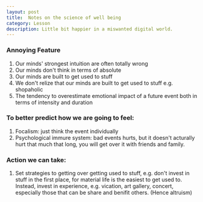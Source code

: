 ```yaml
---
layout: post
title:  Notes on the science of well being
category: Lesson 
description: Little bit happier in a miswanted digital world.
---
```


### Annoying Feature

1. Our minds' strongest intuition are often totally wrong
2. Our minds don't think in terms of absolute
3. Our minds are built to get used to stuff
4. We don't relize that our minds are built to get used to stuff e.g. shopaholic
5. The tendency to overestimate emotional impact of a future event both in terms of intensity and duration
   
### To better predict how we are going to feel:

1. Focalism: just think the event individually
2. Psychological immure system: bad events hurts, but it doesn't acturally hurt that much that long, you will get over it with friends and family.

### Action we can take:

1. Set strategies to getting over getting used to stuff, e.g. don't invest in stuff in the first place, for material life is the easiest to get used to. Instead, invest in experience, e.g. vication, art gallery, concert, especially those that can be share and benifit others. (Hence altruism)